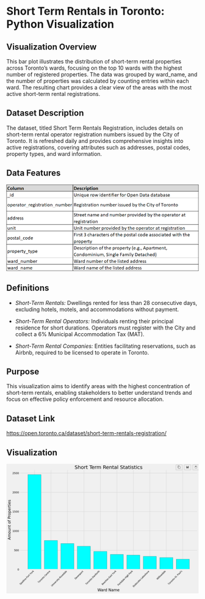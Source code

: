 # Short Term Rentals in Toronto: Python Visualization

## Visualization Overview

This bar plot illustrates the distribution of short-term rental properties across Toronto’s wards, focusing on the top 10 wards with the highest number of registered properties. The data was grouped by ward_name, and the number of properties was calculated by counting entries within each ward. The resulting chart provides a clear view of the areas with the most active short-term rental registrations.

## Dataset Description

The dataset, titled Short Term Rentals Registration, includes details on short-term rental operator registration numbers issued by the City of Toronto. It is refreshed daily and provides comprehensive insights into active registrations, covering attributes such as addresses, postal codes, property types, and ward information.

## Data Features

![dataset_features.png](images/dataset_features.png)

## Definitions

* *Short-Term Rentals:* Dwellings rented for less than 28 consecutive days, excluding hotels, motels, and accommodations without payment.

* *Short-Term Rental Operators:* Individuals renting their principal residence for short durations. Operators must register with the City and collect a 6% Municipal Accommodation Tax (MAT).

* *Short-Term Rental Companies:* Entities facilitating reservations, such as Airbnb, required to be licensed to operate in Toronto.

## Purpose

This visualization aims to identify areas with the highest concentration of short-term rentals, enabling stakeholders to better understand trends and focus on effective policy enforcement and resource allocation.

## Dataset Link

https://open.toronto.ca/dataset/short-term-rentals-registration/

## Visualization

![vis_python.png](images/vis_python.png)